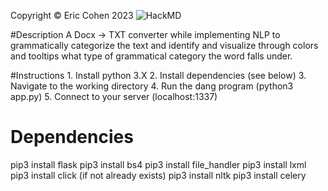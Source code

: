 Copyright © Eric Cohen 2023
![HackMD](https://hackmd.io/oekEl2Q3T1-Cir-WtcJVTAhttps://hackmd.io/oekEl2Q3T1-Cir-WtcJVTA)

#Description
A Docx -> TXT converter while implementing NLP to grammatically categorize the text and identify and visualize through colors and tooltips what type of grammatical category the word falls under.

#Instructions
    1. Install python 3.X
    2. Install dependencies (see below)
    3. Navigate to the working directory
    4. Run the dang program (python3 app.py)
    5. Connect to your server (localhost:1337)

# Dependencies
pip3 install flask
pip3 install bs4
pip3 install file_handler
pip3 install lxml
pip3 install click (if not already exists)
pip3 install nltk
pip3 install celery
